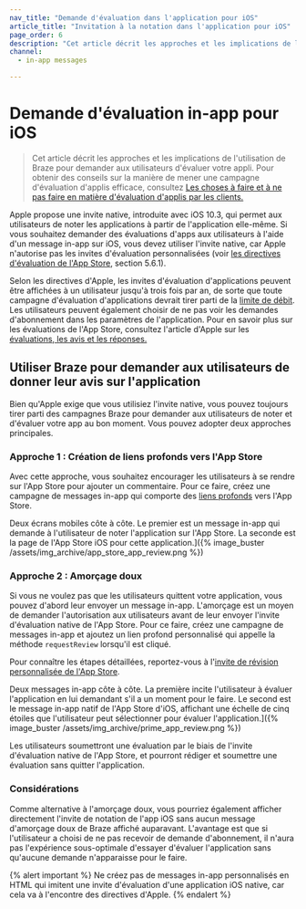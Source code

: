 ```yaml
---
nav_title: "Demande d'évaluation dans l'application pour iOS"
article_title: "Invitation à la notation dans l'application pour iOS"
page_order: 6
description: "Cet article décrit les approches et les implications de l'utilisation de Braze pour demander aux utilisateurs d'évaluer votre appli."
channel:
  - in-app messages

---
```


# Demande d'évaluation in-app pour iOS

> Cet article décrit les approches et les implications de l'utilisation de Braze pour demander aux utilisateurs d'évaluer votre appli. Pour obtenir des conseils sur la manière de mener une campagne d'évaluation d'applis efficace, consultez [Les choses à faire et à ne pas faire en matière d'évaluation d'applis par les clients.](https://www.braze.com/resources/articles/the-dos-and-donts-of-customer-app-ratings)

Apple propose une invite native, introduite avec iOS 10.3, qui permet aux utilisateurs de noter les applications à partir de l'application elle-même. Si vous souhaitez demander des évaluations d'apps aux utilisateurs à l'aide d'un message in-app sur iOS, vous devez utiliser l'invite native, car Apple n'autorise pas les invites d'évaluation personnalisées (voir [les directives d'évaluation de l'App Store](https://developer.apple.com/app-store/review/guidelines/#code-of-conduct), section 5.6.1).

Selon les directives d'Apple, les invites d'évaluation d'applications peuvent être affichées à un utilisateur jusqu'à trois fois par an, de sorte que toute campagne d'évaluation d'applications devrait tirer parti de la [limite de débit]({{site.baseurl}}/user_guide/engagement_tools/campaigns/building_campaigns/rate-limiting/). Les utilisateurs peuvent également choisir de ne pas voir les demandes d'abonnement dans les paramètres de l'application. Pour en savoir plus sur les évaluations de l'App Store, consultez l'article d'Apple sur les [évaluations, les avis et les réponses.](https://developer.apple.com/app-store/ratings-and-reviews/)

## Utiliser Braze pour demander aux utilisateurs de donner leur avis sur l'application

Bien qu'Apple exige que vous utilisiez l'invite native, vous pouvez toujours tirer parti des campagnes Braze pour demander aux utilisateurs de noter et d'évaluer votre app au bon moment. Vous pouvez adopter deux approches principales.

### Approche 1 : Création de liens profonds vers l'App Store

Avec cette approche, vous souhaitez encourager les utilisateurs à se rendre sur l'App Store pour ajouter un commentaire. Pour ce faire, créez une campagne de messages in-app qui comporte des [liens profonds]({{site.baseurl}}/user_guide/personalization_and_dynamic_content/deep_linking_to_in-app_content/) vers l'App Store.

Deux écrans mobiles côte à côte. Le premier est un message in-app qui demande à l'utilisateur de noter l'application sur l'App Store. La seconde est la page de l'App Store iOS pour cette application.]({% image_buster /assets/img_archive/app_store_app_review.png %})

### Approche 2 : Amorçage doux

Si vous ne voulez pas que les utilisateurs quittent votre application, vous pouvez d'abord leur envoyer un message in-app. L'amorçage est un moyen de demander l'autorisation aux utilisateurs avant de leur envoyer l'invite d'évaluation native de l'App Store. Pour ce faire, créez une campagne de messages in-app et ajoutez un lien profond personnalisé qui appelle la méthode `requestReview` lorsqu'il est cliqué. 

Pour connaître les étapes détaillées, reportez-vous à l'[invite de révision personnalisée de l'App Store]({{site.baseurl}}/developer_guide/in_app_messages/customization/#swift_customizing-the-app-store-review-prompt).

Deux messages in-app côte à côte. La première incite l'utilisateur à évaluer l'application en lui demandant s'il a un moment pour le faire. Le second est le message in-app natif de l'App Store d'iOS, affichant une échelle de cinq étoiles que l'utilisateur peut sélectionner pour évaluer l'application.]({% image_buster /assets/img_archive/prime_app_review.png %})

Les utilisateurs soumettront une évaluation par le biais de l'invite d'évaluation native de l'App Store, et pourront rédiger et soumettre une évaluation sans quitter l'application.

### Considérations

Comme alternative à l'amorçage doux, vous pourriez également afficher directement l'invite de notation de l'app iOS sans aucun message d'amorçage doux de Braze affiché auparavant. L'avantage est que si l'utilisateur a choisi de ne pas recevoir de demande d'abonnement, il n'aura pas l'expérience sous-optimale d'essayer d'évaluer l'application sans qu'aucune demande n'apparaisse pour le faire.

{% alert important %}
Ne créez pas de messages in-app personnalisés en HTML qui imitent une invite d'évaluation d'une application iOS native, car cela va à l'encontre des directives d'Apple.
{% endalert %}


